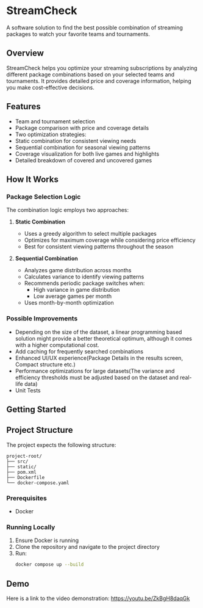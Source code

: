 # StreamCheck

A software solution to find the best possible combination of streaming packages to watch your favorite teams and tournaments.

## Overview
StreamCheck helps you optimize your streaming subscriptions by analyzing different package combinations based on your selected teams and tournaments. It provides detailed price and coverage information, helping you make cost-effective decisions.

## Features
- Team and tournament selection
- Package comparison with price and coverage details
- Two optimization strategies:
- Static combination for consistent viewing needs
- Sequential combination for seasonal viewing patterns
- Coverage visualization for both live games and highlights
- Detailed breakdown of covered and uncovered games

## How It Works

### Package Selection Logic
The combination logic employs two approaches:

1. **Static Combination**
   - Uses a greedy algorithm to select multiple packages
   - Optimizes for maximum coverage while considering price efficiency
   - Best for consistent viewing patterns throughout the season

2. **Sequential Combination**
   - Analyzes game distribution across months
   - Calculates variance to identify viewing patterns
   - Recommends periodic package switches when:
     - High variance in game distribution
     - Low average games per month
   - Uses month-by-month optimization

### Possible Improvements
- Depending on the size of the dataset, a linear programming based solution might provide a better theoretical optimum, although it comes with a higher computational cost.
- Add caching for frequently searched combinations
- Enhanced UI/UX experience(Package Details in the results screen, Compact structure etc.)
- Performance optimizations for large datasets(The variance and efficiency thresholds must be adjusted based on the dataset and real-life data)
- Unit Tests

## Getting Started

## Project Structure
The project expects the following structure:

```text
project-root/
├── src/
├── static/
├── pom.xml
├── Dockerfile
└── docker-compose.yaml
```

### Prerequisites
- Docker

### Running Locally
1. Ensure Docker is running
2. Clone the repository and navigate to the project directory
3. Run:
   ```bash
   docker compose up --build
   ```

## Demo
Here is a link to the video demonstration: https://youtu.be/ZkBgH8daqGk
